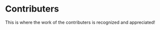 # Contributers

This is where the work of the contributers is recognized and appreciated!

<!-- ALL-CONTRIBUTORS-LIST:START - Do not remove or modify this section -->
<!-- ALL-CONTRIBUTORS-LIST:END -->
